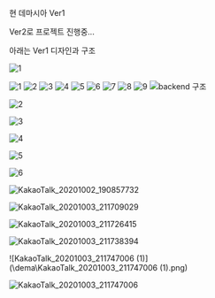 현 데마시아 Ver1

Ver2로 프로젝트 진행중...

아래는 Ver1 디자인과 구조

![1](.\dema\1.PNG)

![1](https://user-images.githubusercontent.com/60081286/92345351-038da880-f104-11ea-8923-309c48748a29.png)
![2](https://user-images.githubusercontent.com/60081286/92345360-07b9c600-f104-11ea-89cf-50f67e71127c.png)
![3](https://user-images.githubusercontent.com/60081286/92345365-08525c80-f104-11ea-8eb2-60cb7edf353c.png)
![4](https://user-images.githubusercontent.com/60081286/92345366-08eaf300-f104-11ea-8558-19234c697ac0.png)
![5](https://user-images.githubusercontent.com/60081286/92345368-0a1c2000-f104-11ea-93b4-47ddd6783a23.png)
![6](https://user-images.githubusercontent.com/60081286/92345369-0ab4b680-f104-11ea-94f4-ee7dcd5e60df.png)
![7](https://user-images.githubusercontent.com/60081286/92345370-0b4d4d00-f104-11ea-98f6-f4b253dd8b60.png)
![8](https://user-images.githubusercontent.com/60081286/92345373-0c7e7a00-f104-11ea-83f1-e188b9e68fd5.png)
![9](https://user-images.githubusercontent.com/60081286/92345375-0d171080-f104-11ea-9050-a4fcacc021bb.png)
![backend 구조](https://user-images.githubusercontent.com/60081286/92345376-0dafa700-f104-11ea-883c-863ac2156185.PNG)

![2](\dema\2.PNG)

![3](\dema\3.PNG)

![4](C:\Users\multicampus\Desktop\Demacia\dema\4.PNG)

![5](\dema\5.PNG)

![6](\dema\6.PNG)

![KakaoTalk_20201002_190857732](\dema\KakaoTalk_20201002_190857732.png)

![KakaoTalk_20201003_211709029](\dema\KakaoTalk_20201003_211709029.png)

![KakaoTalk_20201003_211726415](\dema\KakaoTalk_20201003_211726415.png)

![KakaoTalk_20201003_211738394](\dema\KakaoTalk_20201003_211738394.png)

![KakaoTalk_20201003_211747006 (1)](\dema\KakaoTalk_20201003_211747006 (1).png)

![KakaoTalk_20201003_211747006](\dema\KakaoTalk_20201003_211747006.png)